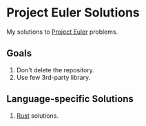 # Project Euler Solutions
My solutions to [Project Euler](https://projecteuler.net/archives) problems.

## Goals
1. Don't delete the repository.
1. Use few 3rd-party library.

## Language-specific Solutions
1. [Rust](./Rust/ReadMe.md) solutions.